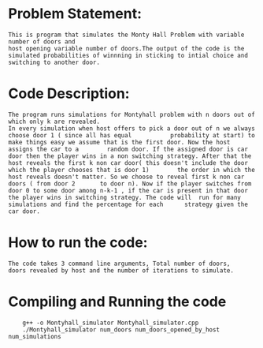 # Problem Statement:
    This is program that simulates the Monty Hall Problem with variable number of doors and
    host opening variable number of doors.The output of the code is the simulated probabilities of winnning in sticking to intial choice and switching to another door.

# Code Description:

    The program runs simulations for Montyhall problem with n doors out of which only k are revealed. 
    In every simulation when host offers to pick a door out of n we always choose door 1 ( since all has equal           probability at start) to make things easy we assume that is the first door. Now the host assigns the car to a        random door. If the assigned door is car door then the player wins in a non switching strategy. After that the       host reveals the first k non car door( this doesn't include the door which the player chooses that is door 1)        the order in which the host reveals doesn't matter. So we choose to reveal first k non car doors ( from door 2       to door n). Now if the player switches from door 0 to some door among n-k-1 , if the car is present in that door     the player wins in switching strategy. The code will  run for many simulations and find the percentage for each      strategy given the car door.
    

# How to run the code:
    The code takes 3 command line arguments, Total number of doors, 
    doors revealed by host and the number of iterations to simulate.

# Compiling and Running the code
```
    g++ -o Montyhall_simulator Montyhall_simulator.cpp
    ./Montyhall_simulator num_doors num_doors_opened_by_host num_simulations
